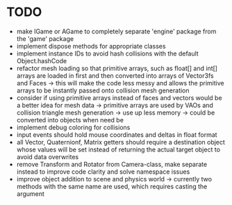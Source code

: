 # TODO

- make IGame or AGame to completely separate 'engine' package from the 'game' package
- implement dispose methods for appropriate classes
- implement instance IDs to avoid hash collisions with the default Object.hashCode
- refactor mesh loading so that primitive arrays, such as float[] and int[] arrays are loaded in first and then converted into arrays of Vector3fs and Faces
	-> this will make the code less messy and allows the primitive arrays to be instantly passed onto collision mesh generation
- consider if using primitive arrays instead of faces and vectors would be a better idea for mesh data
	-> primitive arrays are used by VAOs and collision triangle mesh generation
	-> use up less memory
	-> could be converted into objects when need be
- implement debug coloring for collisions
- input events should hold mouse coordinates and deltas in float format
- all Vector, Quaternionf, Matrix getters should require a destination object whose values will be set instead of returning the actual target object to avoid data overwrites
- remove Transform and Rotator from Camera-class, make separate instead to improve code clarity and solve namespace issues
- improve object addition to scene and physics world
	-> currently two methods with the same name are used, which requires casting the argument

